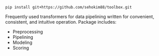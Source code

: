 ```pip install git+https://github.com/sehokim88/toolbox.git```




Frequently used transformers for data pipelining written for convenient, consistent, and intuitive operation. 
Package includes:
  - Preprocessing
  - Pipelining
  - Modeling
  - Scoring
  
